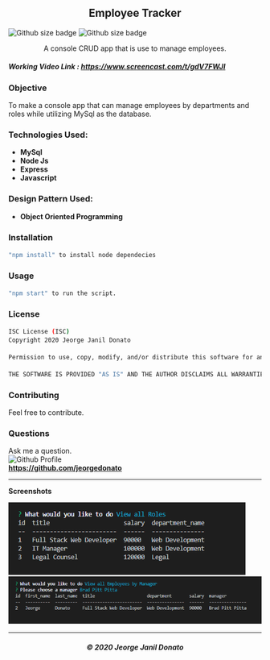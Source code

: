 <h2 align="center">Employee Tracker</h2>

![Github size badge](https://img.shields.io/github/repo-size/jeorgedonato/employee-tracker) ![Github size badge](https://img.shields.io/github/languages/top/jeorgedonato/employee-tracker)

<p align="center">A console CRUD app that is use to manage employees.</p>

##### Working Video Link : https://www.screencast.com/t/gdV7FWJI

### Objective 
To make a console app that can manage employees by departments and roles while utilizing MySql as the database.

### Technologies Used:

- **MySql**
- **Node Js**
- **Express**
- **Javascript**

### Design Pattern Used:

- **Object Oriented Programming**

### Installation

``` sh
"npm install" to install node dependecies
```

### Usage

``` sh
"npm start" to run the script.
```

### License
```sh
ISC License (ISC)
Copyright 2020 Jeorge Janil Donato

Permission to use, copy, modify, and/or distribute this software for any purpose with or without fee is hereby granted, provided that the above copyright notice and this permission notice appear in all copies.

THE SOFTWARE IS PROVIDED "AS IS" AND THE AUTHOR DISCLAIMS ALL WARRANTIES WITH REGARD TO THIS SOFTWARE INCLUDING ALL IMPLIED WARRANTIES OF MERCHANTABILITY AND FITNESS. IN NO EVENT SHALL THE AUTHOR BE LIABLE FOR ANY SPECIAL, DIRECT, INDIRECT, OR CONSEQUENTIAL DAMAGES OR ANY DAMAGES WHATSOEVER RESULTING FROM LOSS OF USE, DATA OR PROFITS, WHETHER IN AN ACTION OF CONTRACT, NEGLIGENCE OR OTHER TORTIOUS ACTION, ARISING OUT OF OR IN CONNECTION WITH THE USE OR PERFORMANCE OF THIS SOFTWARE.
```

### Contributing
Feel free to contribute.

### Questions
Ask me a question. </br>
![Github Profile](https://github.com/jeorgedonato.png?size=150) </br>
**https://github.com/jeorgedonato**

---



**Screenshots**

![View All Roles Screenshot](/public/images/view_all_roles.png)
![View By Manager Screenshot](/public/images/view_by_manager.png)

---

<h5 align="center">© 2020 Jeorge Janil Donato</h5>
